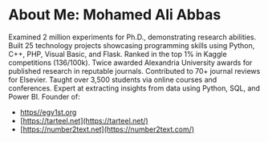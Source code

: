 # About Me: Mohamed Ali Abbas

Examined 2 million experiments for Ph.D., demonstrating research abilities. Built 25 technology projects showcasing programming skills using Python, C++, PHP, Visual Basic, and Flask. Ranked in the top 1% in Kaggle competitions (136/100k). Twice awarded Alexandria University awards for published research in reputable journals. Contributed to 70+ journal reviews for Elsevier. Taught over 3,500 students via online courses and conferences. Expert at extracting insights from data using Python, SQL, and Power BI.
Founder of:

- [https//egy1st.org](https://egy1st.org/)
- [https://tarteel.net](https://tarteel.net/)
- [https://number2text.net](https://number2text.com/)

